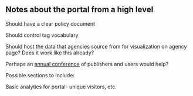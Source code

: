 ## Notes about the portal from a high level


Should have a clear policy document

Should control tag vocabulary

Should host the data that agencies source from for visualization on agency page? Does it work like this already?

Perhaps an [annual conference](https://www.europeandataportal.eu/sites/default/files/edp_landscaping_insight_report_n4_2018.pdf) of publishers and users would help?



Possible sections to include:

Basic analytics for portal- unique visitors, etc.
